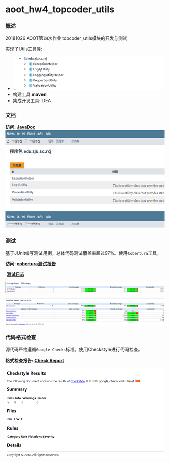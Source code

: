 # aoot_hw4_topcoder_utils
### 概述

20181026 AOOT第四次作业 topcoder_utils模块的开发与测试

实现了Utils工具类:

- ![开发测试类](./doc/开发测试类.png)
- 构建工具:**maven**
- 集成开发工具:IDEA

### 文档

**访问:	[JavaDoc](./target/site/edu/zju/sc/rxj/package-summary.html)**
![java文档](./doc/java文档.png)


### **测试**

基于JUnit编写测试用例，总体代码测试覆盖率超过97%。使用`Cobertura`工具。

**访问: 	[cobertura测试报告](./target/site/cobertura/index.html)**

​		**[测试日志](./target/surefire-reports)**

![cobertura_all](./doc/cobertura_all.png)

![cobertura_details](./doc/cobertura_details.png)



### 代码格式检查

源代码严格遵循`Google Checks`标准。使用Checkstyle进行代码检查。

**格式检查报告:**		**[Check Report](./target/site/checkstyle.html)**

![check style result](./doc/check_style_result.png)
